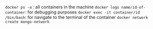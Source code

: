 `docker ps -a` :
		all containers in the machine
`docker logs name/id-of-container`: 
		for debugging purposes
`docker exec -it container/id /bin/bash`: 
		for navigate to the terminal of the container
`docker network create mongo-network`